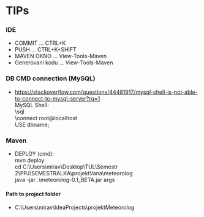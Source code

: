 ﻿# TIPs

### IDE
- COMMIT ... CTRL+K<br />
- PUSH  ... CTRL+K+SHIFT<br />
- MAVEN OKNO ... View-Tools-Maven<br />
- Generovani kodu ... View-Tools-Maven<br />

### DB CMD connection (MySQL)
- https://stackoverflow.com/questions/44481917/mysql-shell-is-not-able-to-connect-to-mysql-server?rq=1<br />
MySQL Shell: <br />
\sql <br />
\connect root@localhost <br />
USE dbname; <br />

### Maven
 - DEPLOY (cmd):<br />
 mvn deploy<br />
 cd C:\Users\mirav\Desktop\TUL\Semestr 2\PPJ\SEMESTRALKA\projektVana\meteorolog<br />
 java -jar .\meteorolog-0.1_BETA.jar args<br />

#### Path to project folder 
 - C:\Users\mirav\IdeaProjects\projektMeteorolog

